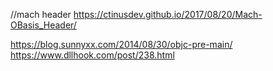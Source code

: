 //mach header
https://ctinusdev.github.io/2017/08/20/Mach-OBasis_Header/  

https://blog.sunnyxx.com/2014/08/30/objc-pre-main/
https://www.dllhook.com/post/238.html
